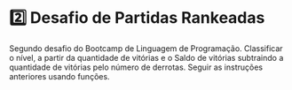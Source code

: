 # :two:	Desafio de Partidas Rankeadas
Segundo desafio do Bootcamp de Linguagem de Programação.
Classificar o nível, a partir da quantidade de vitórias e o Saldo de vitórias subtraindo a quantidade de vitórias pelo número de derrotas. Seguir as instruções anteriores usando funções.
